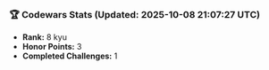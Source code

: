 ### 🏆 Codewars Stats (Updated: 2025-10-08 21:07:27 UTC)

- **Rank:** 8 kyu
- **Honor Points:** 3
- **Completed Challenges:** 1
